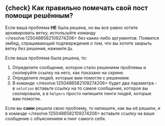 ## {check} Как правильно помечать свой пост помощи решённым?
Если ваша проблема **НЕ** была решена, но вы все равно хотите архивировать ветку, используйте команду </resolve:1250486582109274206> без каких-либо аргументов. Появится эмбед, спрашивающий подтверждения о том, что вы хотите закрыть ветку без решения, нажмите `Да`.

Если ваша проблема была решена, то:
1. Определите сообщение, которое стало решением проблемы и скопируйте ссылку на него, как показано на скрине.
2. Определите людей, которые вам помогли с решением.
3. В команде </resolve:1250486582109274206> будет два параметра - в `solution` вставьте ссылку на то самое сообщение, которое вы скопировали, а в `helpers` просто напишите пинги людей, которые вам помогли.

Если вы **сами** решили свою проблему, то напишите, как вы её решили, и в команде </resolve:1250486582109274206> вставьте ссылку на ваше сообщение с объяснением и пинг самого себя.